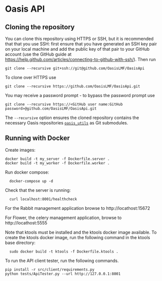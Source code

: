 # Oasis API

## Cloning the repository

You can clone this repository using HTTPS or SSH, but it is recommended that that you use SSH: first ensure that you have generated an SSH key pair on your local machine and add the public key of that pair to your GitHub account (use the GitHub guide at https://help.github.com/articles/connecting-to-github-with-ssh/). Then run

    git clone --recursive git+ssh://git@github.com/OasisLMF/OasisApi

To clone over HTTPS use

    git clone --recursive https://github.com/OasisLMF/OasisApi.git

You may receive a password prompt - to bypass the password prompt use

    git clone --recursive https://<GitHub user name:GitHub password>@github.com/OasisLMF/OasisApi.git

The `--recursive` option ensures the cloned repository contains the necessary Oasis repositories <a href="https://github.com/OasisLMF/oasis_utils" target="_blank">`oasis_utils`</a> as Git submodules.

## Running with Docker

Create images: 
~~~
docker build -t my_server -f Dockerfile.server .
docker build -t my_worker -f Dockerfile.worker .
~~~
Run docker compose:
~~~
  docker-compose up -d
~~~
Check that the server is running:
~~~
  curl localhost:8001/healthcheck
~~~

For the Rabbit management application browse to http://locathost:15672

For Flower, the celery management application, browse to http://locathost:5555

Note that ktools must be installed and the ktools docker image available. To create the ktools docker image, run the following command in the ktools base directory:
~~~
  sudo docker build -t ktools -f Dockerfile.ktools .
~~~

To run the API client tester, run the following commands.
~~~
pip install -r src/client/requirements.py
python tests/ApiTester.py --url http://127.0.0.1:8001
~~~
